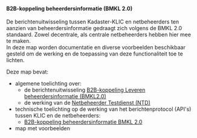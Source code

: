 ﻿#### B2B-koppeling beheerdersinformatie (BMKL 2.0)

De berichtenuitwisseling tussen Kadaster-KLIC en netbeheerders ten aanzien van beheerdersinformatie gedraagt zich volgens de BMKL 2.0 standaard. Zowel decentrale, als centrale netbeheerders hebben hier mee te maken.  \
In deze map worden documentatie en diverse voorbeelden beschikbaar gesteld om de werking en de toepassing van deze functionaliteit toe te lichten.    

Deze map bevat:
* algemene toelichting over:
    * de berichtenuitwisseling [B2B-koppeling Leveren beheerdersinformatie (BMKL2.0)](B2B-koppeling%20Leveren%20beheerdersinformatie%20(BMKL2.0).ppsx)
	* de werking van de [Netbeheerder Testdienst (NTD)](Netbeheerder%20Testdienst%20(NTD).md)
* technische toelichting op de werking van het berichtenprotocol (API's) tussen KLIC en de netbeheerders:
    * [B2B-koppeling beheerdersinformatie BMKL 2.0](B2B-koppeling%20beheerdersinformatie%20BMKL2.0.md)
* map met voorbeelden
